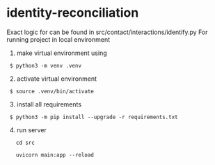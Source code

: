 # identity-reconciliation

Exact logic for can be found in src/contact/interactions/identify.py 
 For running project in local environment
 1. make virtual environment using 
 ```
  $ python3 -m venv .venv
 ```
 2. activate virtual environment
 ```
  $ source .venv/bin/activate
 ```
 3. install all requirements
 ```
  $ python3 -m pip install --upgrade -r requirements.txt
 ```
 4. run server
 ```
    cd src
 ```
 ```
    uvicorn main:app --reload
 ```